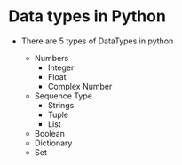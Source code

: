 # Data types in Python

- There are 5 types of DataTypes in python

    - Numbers
        - Integer
        - Float
        - Complex Number
    - Sequence Type
        - Strings
        - Tuple
        - List
    - Boolean
    - Dictionary
    - Set
